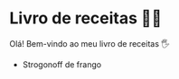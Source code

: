# Livro de receitas :man_cook:

Olá! Bem-vindo ao meu livro de receitas :raised_hand_with_fingers_splayed:

- Strogonoff de frango

